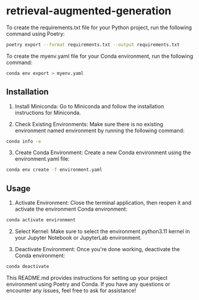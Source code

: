 # retrieval-augmented-generation

To create the requirements.txt file for your Python project, run the following command using Poetry:

```bash
poetry export --format requirements.txt --output requirements.txt
```

To create the myenv.yaml file for your Conda environment, run the following command:

```bash
conda env export > myenv.yaml
```

## Installation
1. Install Miniconda:
Go to Miniconda and follow the installation instructions for Miniconda.

2. Check Existing Environments:
Make sure there is no existing environment named environment by running the following command:
```bash
conda info -e
```

3. Create Conda Environment:
Create a new Conda environment using the environment.yaml file:

```bash
conda env create -f environment.yaml
```

## Usage
1. Activate Environment:
Close the terminal application, then reopen it and activate the environment Conda environment:


```bash
conda activate environment
```

2. Select Kernel:
Make sure to select the environment python3.11 kernel in your Jupyter Notebook or JupyterLab environment.

3. Deactivate Environment:
Once you're done working, deactivate the Conda environment:


```bash
conda deactivate
```

This README.md provides instructions for setting up your project environment using Poetry and Conda. If you have any questions or encounter any issues, feel free to ask for assistance!

